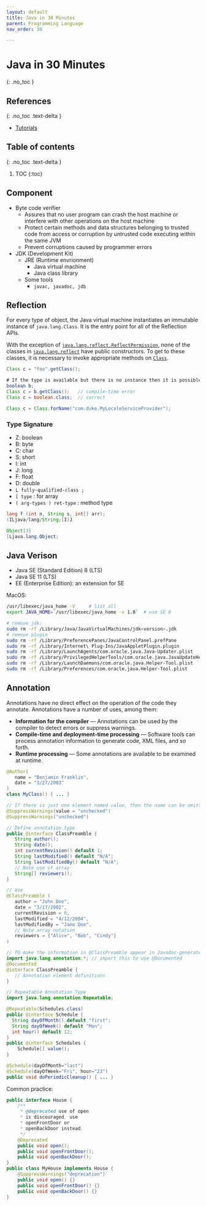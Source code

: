 ```yaml
---
layout: default
title: Java in 30 Minutes
parent: Programming Language
nav_order: 30

---
```


# Java in 30 Minutes
{: .no_toc }

## References
{: .no_toc .text-delta }

- [Tutorials](https://docs.oracle.com/javase/tutorial/)

## Table of contents
{: .no_toc .text-delta }

1. TOC
{:toc}

## Component

- Byte code verifier 
  -  Assures that no user program can crash the host machine or interfere with other operations on the host machine
  - Protect certain methods and data structures belonging to trusted code from access or corruption by untrusted code executing within the same JVM
  - Prevent corruptions caused by programmer errors
 - JDK (Development Kit)
    - JRE (Runtime envrionment)
       - Java virtual machine
       - Java class library
    - Some tools
       - `javac, javadoc, jdb`

## Reflection

For every type of object, the Java virtual machine instantiates an immutable instance of `java.lang.Class`. It is the entry point for all of the Reflection APIs.

With the exception of [`java.lang.reflect.ReflectPermission`](https://docs.oracle.com/javase/8/docs/api/java/lang/reflect/ReflectPermission.html), none of the classes in [`java.lang.reflect`](https://docs.oracle.com/javase/8/docs/api/java/lang/reflect/package-summary.html) have public constructors. To get to these classes, it is necessary to invoke appropriate methods on [`Class`](https://docs.oracle.com/javase/8/docs/api/java/lang/Class.html).

```java
Class c = "foo".getClass();

# If the type is available but there is no instance then it is possible to obtain a Class by appending ".class" to the name of the type.
boolean b;
Class c = b.getClass();   // compile-time error
Class c = boolean.class;  // correct

Class c = Class.forName("com.duke.MyLocaleServiceProvider");
```

### Type Signature

- Z: boolean
- B: byte
- C: char
- S: short
- I: int
- J: long
- F: float
- D: double
- `L fully-qualified-class ;`
- `[ type` : for array
- `( arg-types ) ret-type` : method type

```java
long f (int n, String s, int[] arr); 
(ILjava/lang/String;[I)J 

Object[3]
[Ljava.lang.Object;
```

## Java Verison 

- Java SE (Standard Edition) 8 (LTS)
- Java SE 11 (LTS)
- EE (Enterprise Edition): an extension for SE

MacOS:

```bash
/usr/libexec/java_home -V     # list all 
export JAVA_HOME=`/usr/libexec/java_home -v 1.8`  # use SE 8

# remove jdk:
sudo rm -rf /Library/Java/JavaVirtualMachines/jdk<version>.jdk
# remove plugin
sudo rm -rf /Library/PreferencePanes/JavaControlPanel.prefPane
sudo rm -rf /Library/Internet\ Plug-Ins/JavaAppletPlugin.plugin
sudo rm -rf /Library/LaunchAgents/com.oracle.java.Java-Updater.plist
sudo rm -rf /Library/PrivilegedHelperTools/com.oracle.java.JavaUpdateHelper
sudo rm -rf /Library/LaunchDaemons/com.oracle.java.Helper-Tool.plist
sudo rm -rf /Library/Preferences/com.oracle.java.Helper-Tool.plist
```

## Annotation

Annotations have no direct effect on the operation of the code they annotate. Annotations have a number of uses, among them:

- **Information for the compiler** — Annotations can be used by the compiler to detect errors or suppress warnings.
- **Compile-time and deployment-time processing** — Software tools can process annotation information to generate code, XML files, and so forth.
- **Runtime processing** — Some annotations are available to be examined at runtime.

```java
@Author(
   name = "Benjamin Franklin",
   date = "3/27/2003"
)
class MyClass() { ... }

// If there is just one element named value, then the name can be omitted:
@SuppressWarnings(value = "unchecked")
@SuppressWarnings("unchecked")
```

```java
// Define annotation type
public @interface ClassPreamble {
   String author();
   String date();
   int currentRevision() default 1;
   String lastModified() default "N/A";
   String lastModifiedBy() default "N/A";
   // Note use of array
   String[] reviewers();
}

// Use
@ClassPreamble (
   author = "John Doe",
   date = "3/17/2002",
   currentRevision = 6,
   lastModified = "4/12/2004",
   lastModifiedBy = "Jane Doe",
   // Note array notation
   reviewers = {"Alice", "Bob", "Cindy"}
)

// TO make the information in @ClassPreamble appear in Javadoc-generated documentation:
import java.lang.annotation.*; // import this to use @Documented
@Documented
@interface ClassPreamble {
   // Annotation element definitions
}
```

```java
// Repeatable Annotation Type
import java.lang.annotation.Repeatable;

@Repeatable(Schedules.class)
public @interface Schedule {
  String dayOfMonth() default "first";
  String dayOfWeek() default "Mon";
  int hour() default 12;
}
public @interface Schedules {
    Schedule[] value();
}

@Schedule(dayOfMonth="last")
@Schedule(dayOfWeek="Fri", hour="23")
public void doPeriodicCleanup() { ... }
```

Common practice:

```java
public interface House { 
    /**
     * @deprecated use of open 
     * is discouraged, use
     * openFrontDoor or 
     * openBackDoor instead.
     */
    @Deprecated
    public void open(); 
    public void openFrontDoor();
    public void openBackDoor();
}
public class MyHouse implements House { 
    @SuppressWarnings("deprecation")
    public void open() {} 
    public void openFrontDoor() {}
    public void openBackDoor() {}
}
```

